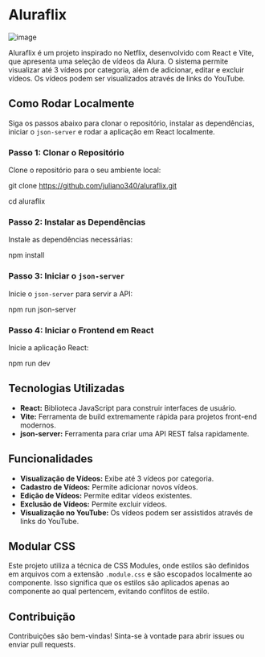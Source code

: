 # Aluraflix

![image](https://github.com/user-attachments/assets/f237f809-f83d-49f3-b878-e6ee5e23a5f3)

Aluraflix é um projeto inspirado no Netflix, desenvolvido com React e Vite, que apresenta uma seleção de vídeos da Alura. O sistema permite visualizar até 3 vídeos por categoria, além de adicionar, editar e excluir vídeos. Os vídeos podem ser visualizados através de links do YouTube.

## Como Rodar Localmente

Siga os passos abaixo para clonar o repositório, instalar as dependências, iniciar o `json-server` e rodar a aplicação em React localmente.

### Passo 1: Clonar o Repositório

Clone o repositório para o seu ambiente local:

git clone https://github.com/juliano340/aluraflix.git

cd aluraflix

### Passo 2: Instalar as Dependências

Instale as dependências necessárias:


npm install


### Passo 3: Iniciar o `json-server`

Inicie o `json-server` para servir a API:

npm run json-server


### Passo 4: Iniciar o Frontend em React

Inicie a aplicação React:

npm run dev


## Tecnologias Utilizadas

- **React:** Biblioteca JavaScript para construir interfaces de usuário.
- **Vite:** Ferramenta de build extremamente rápida para projetos front-end modernos.
- **json-server:** Ferramenta para criar uma API REST falsa rapidamente.

## Funcionalidades

- **Visualização de Vídeos:** Exibe até 3 vídeos por categoria.
- **Cadastro de Vídeos:** Permite adicionar novos vídeos.
- **Edição de Vídeos:** Permite editar vídeos existentes.
- **Exclusão de Vídeos:** Permite excluir vídeos.
- **Visualização no YouTube:** Os vídeos podem ser assistidos através de links do YouTube.

## Modular CSS

Este projeto utiliza a técnica de CSS Modules, onde estilos são definidos em arquivos com a extensão `.module.css` e são escopados localmente ao componente. Isso significa que os estilos são aplicados apenas ao componente ao qual pertencem, evitando conflitos de estilo.

## Contribuição
Contribuições são bem-vindas! Sinta-se à vontade para abrir issues ou enviar pull requests.



